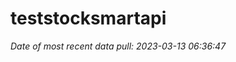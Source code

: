 
<!-- README.md is generated from README.Rmd. Please edit that file -->

# teststocksmartapi

*Date of most recent data pull: 2023-03-13 06:36:47*
